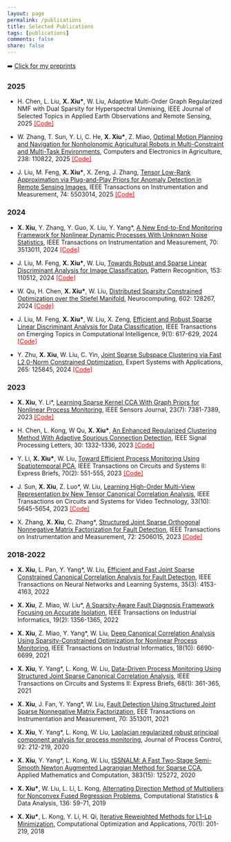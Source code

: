 ```yaml
---
layout: page
permalink: /publications
title: Selected Publications
tags: [publications]
comments: false
share: false
---
```


➡️ <a href="https://arxiv.org/search/?query=xiu%2C+xianchao&searchtype=all&abstracts=show&order=-announced_date_first&size=50" class="textlink" target="_blank"> Click for my preprints </a> 



### 2025

* H. Chen, L. Liu, <b>X. Xiu*</b>, W. Liu, Adaptive Multi-Order Graph Regularized NMF with Dual Sparsity for Hyperspectral Unmixing, IEEE Journal of Selected Topics in Applied Earth Observations and Remote Sensing, 2025 <a href="https://github.com/xianchaoxiu/MOGNMF" class="textlink" target="_blank" style="color: red;">[Code]</a>

* W. Zhang, T. Sun, Y. Li, C. He, <b>X. Xiu*</b>, Z. Miao, <a href="https://doi.org/10.1016/j.compag.2025.110822" class="textlink" target="_blank">Optimal Motion Planning and Navigation for Nonholonomic Agricultural Robots in Multi-Constraint and Multi-Task Environments</a>, Computers and Electronics in Agriculture, 238: 110822, 2025 <a href="https://github.com/xianchaoxiu/MPAR" class="textlink" target="_blank" style="color: red;">[Code]</a>

* J. Liu, M. Feng, <b>X. Xiu*</b>, X. Zeng, J. Zhang, <a href="https://ieeexplore.ieee.org/document/10935754" class="textlink" target="_blank">Tensor Low-Rank Approximation via Plug-and-Play Priors for Anomaly Detection in Remote Sensing Images</a>, IEEE Transactions on Instrumentation and Measurement, 74: 5503014, 2025 <a href="https://github.com/xianchaoxiu/PnP-TLRA" class="textlink" target="_blank" style="color: red;">[Code]</a>





### 2024

* <b>X. Xiu</b>, Y. Zhang, Y. Guo, X. Liu, Y. Yang*, <a href="https://ieeexplore.ieee.org/abstract/document/10464356" class="textlink" target="_blank">A New End-to-End Monitoring Framework for Nonlinear Dynamic Processes With Unknown Noise Statistics</a>, IEEE Transactions on Instrumentation and Measurement, 70: 3513011, 2024 <a href="https://github.com/xianchaoxiu/DRNN" class="textlink" target="_blank" style="color: red;">[Code]</a>

* J. Liu, M. Feng, <b>X. Xiu*</b>, W. Liu, <a href="https://doi.org/10.1016/j.patcog.2024.110512" class="textlink" target="_blank">Towards Robust and Sparse Linear Discriminant Analysis for Image Classification</a>, Pattern Recognition, 153: 110512, 2024 <a href="https://github.com/EMXlight/RSLDAplus" class="textlink" target="_blank" style="color: red;">[Code]</a>

* W. Qu, H. Chen, <b>X. Xiu*</b>, W. Liu, <a href="https://doi.org/10.1016/j.neucom.2024.128267" class="textlink" target="_blank">Distributed Sparsity Constrained Optimization over the Stiefel Manifold</a>, Neurocomputing, 602: 128267, 2024 <a href="https://github.com/wtqu/DREAM" class="textlink" target="_blank" style="color: red;">[Code]</a>

* J. Liu, M. Feng, <b>X. Xiu*</b>, W. Liu, X. Zeng, <a href="https://ieeexplore.ieee.org/abstract/document/10542504" class="textlink" target="_blank">Efficient and Robust Sparse Linear Discriminant Analysis for Data Classification</a>, IEEE Transactions on Emerging Topics in Computational Intelligence, 9(1): 617-629, 2024 <a href="https://github.com/xianchaoxiu/ERSLDA" class="textlink" target="_blank" style="color: red;">[Code]</a>

* Y. Zhu, <b>X. Xiu</b>, W. Liu, C. Yin, <a href="https://doi.org/10.1016/j.eswa.2024.125845" class="textlink" target="_blank">Joint Sparse Subspace Clustering via Fast L2,0-Norm Constrained Optimization</a>, Expert Systems with Applications, 265: 125845, 2024 <a href="https://github.com/zhudafa/JSSC" class="textlink" target="_blank" style="color: red;">[Code]</a>


### 2023

* <b>X. Xiu</b>, Y. Li*, <a href="https://ieeexplore.ieee.org/abstract/document/10050438" class="textlink" target="_blank">Learning Sparse Kernel CCA With Graph Priors for Nonlinear Process Monitoring</a>, IEEE Sensors Journal, 23(7): 7381-7389, 2023  <a href="https://github.com/xianchaoxiu/JSKCCA-GL" class="textlink" target="_blank" style="color: red;">[Code]</a>

* H. Chen, L. Kong, W Qu, <b>X. Xiu*</b>, <a href="https://ieeexplore.ieee.org/abstract/document/10252040" class="textlink" target="_blank">An Enhanced Regularized Clustering Method With Adaptive Spurious Connection Detection</a>, IEEE Signal Processing Letters, 30: 1332-1336, 2023 <a href="https://github.com/xianchaoxiu/ERC" class="textlink" target="_blank" style="color: red;">[Code]</a>

* Y. Li, <b>X. Xiu*</b>, W. Liu, <a href="https://ieeexplore.ieee.org/abstract/document/9765518" class="textlink" target="_blank">Toward Efficient Process Monitoring Using Spatiotemporal PCA</a>, IEEE Transactions on Circuits and Systems II: Express Briefs, 70(2): 551-555, 2023  <a href="https://github.com/xianchaoxiu/STPCA" class="textlink" target="_blank" style="color: red;">[Code]</a>

* J. Sun, <b>X. Xiu</b>, Z. Luo*, W. Liu, <a href="https://ieeexplore.ieee.org/abstract/document/10091146" class="textlink" target="_blank">Learning High-Order Multi-View Representation by New Tensor Canonical Correlation Analysis</a>, IEEE Transactions on Circuits and Systems for Video Technology, 33(10): 5645-5654, 2023  <a href="https://github.com/xianchaoxiu/TCCA" class="textlink" target="_blank" style="color: red;">[Code]</a>

* X. Zhang, <b>X. Xiu</b>, C. Zhang*, <a href="https://ieeexplore.ieee.org/abstract/document/10036023" class="textlink" target="_blank">Structured Joint Sparse Orthogonal Nonnegative Matrix Factorization for Fault Detection</a>, IEEE Transactions on Instrumentation and Measurement, 72: 2506015, 2023  <a href="https://github.com/xianchaoxiu/SJSONMF" class="textlink" target="_blank" style="color: red;">[Code]</a>



### 2018-2022

* <b>X. Xiu</b>, L. Pan, Y. Yang*, W. Liu, <a href="https://ieeexplore.ieee.org/document/9887978" class="textlink" target="_blank">Efficient and Fast Joint Sparse Constrained Canonical Correlation Analysis for Fault Detection</a>, IEEE Transactions on Neural Networks and Learning Systems, 35(3): 4153-4163, 2022
  
* <b>X. Xiu</b>, Z. Miao, W. Liu*, <a href="https://ieeexplore.ieee.org/abstract/document/9788040" class="textlink" target="_blank">A Sparsity-Aware Fault Diagnosis Framework Focusing on Accurate Isolation</a>, IEEE Transactions on Industrial Informatics, 19(2): 1356-1365, 2022
  
* <b>X. Xiu</b>, Z. Miao, Y. Yang*, W. Liu, <a href="https://ieeexplore.ieee.org/document/9583864" class="textlink" target="_blank">Deep Canonical Correlation Analysis Using Sparsity-Constrained Optimization for Nonlinear Process Monitoring</a>, IEEE Transactions on Industrial Informatics, 18(10): 6690-6699, 2021
  
* <b>X. Xiu</b>, Y. Yang*, L. Kong, W. Liu, <a href="https://ieeexplore.ieee.org/abstract/document/9068308/" class="textlink" target="_blank">Data-Driven Process Monitoring Using Structured Joint Sparse Canonical Correlation Analysis</a>, IEEE Transactions on Circuits and Systems II: Express Briefs, 68(1): 361-365, 2021

* <b>X. Xiu</b>, J. Fan, Y. Yang*, W. Liu, <a href="https://ieeexplore.ieee.org/abstract/document/9381237" class="textlink" target="_blank">Fault Detection Using Structured Joint Sparse Nonnegative Matrix Factorization</a>, EEE Transactions on Instrumentation and Measurement, 70: 3513011, 2021

* <b>X. Xiu</b>, Y. Yang*, L. Kong, W. Liu, <a href="https://doi.org/10.1016/j.jprocont.2020.06.011" class="textlink" target="_blank">Laplacian regularized robust principal component analysis for process monitoring</a>, Journal of Process Control, 92: 212-219, 2020
  
* <b>X. Xiu</b>, Y. Yang*, L. Kong, W. Liu, <a href="https://doi.org/10.1016/j.amc.2020.125272" class="textlink" target="_blank">tSSNALM: A Fast Two-Stage Semi-Smooth Newton Augmented Lagrangian Method for Sparse CCA</a>, Applied Mathematics and Computation, 383(15): 125272, 2020
  
* <b>X. Xiu*</b>, W. Liu, L. Li, L. Kong, <a href="https://doi.org/10.1016/j.csda.2019.01.002" class="textlink" target="_blank">Alternating Direction Method of Multipliers for Nonconvex Fused Regression Problems</a>, Computational Statistics & Data Analysis, 136: 59-71, 2019
  
* <b>X. Xiu*</b>, L. Kong, Y. Li, H. Qi, <a href="https://link.springer.com/article/10.1007/s10589-017-9977-7" class="textlink" target="_blank">Iterative Reweighted Methods for L1-Lp Minimization</a>, Computational Optimization and Applications, 70(1): 201-219, 2018
